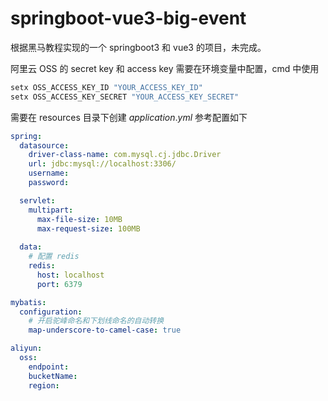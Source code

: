 # springboot-vue3-big-event



根据黑马教程实现的一个 springboot3 和 vue3 的项目，未完成。

阿里云 OSS 的 secret key 和 access key 需要在环境变量中配置，cmd 中使用

```bash
setx OSS_ACCESS_KEY_ID "YOUR_ACCESS_KEY_ID"
setx OSS_ACCESS_KEY_SECRET "YOUR_ACCESS_KEY_SECRET"
```

需要在 resources 目录下创建 $application.yml$ 参考配置如下

```yaml
spring:
  datasource:
    driver-class-name: com.mysql.cj.jdbc.Driver
    url: jdbc:mysql://localhost:3306/
    username: 
    password: 

  servlet:
    multipart:
      max-file-size: 10MB
      max-request-size: 100MB
      
  data:
    # 配置 redis
    redis:
      host: localhost
      port: 6379

mybatis:
  configuration:
    # 开启驼峰命名和下划线命名的自动转换
    map-underscore-to-camel-case: true

aliyun:
  oss:
    endpoint: 
    bucketName: 
    region: 

```

